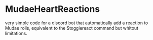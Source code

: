 # MudaeHeartReactions

very simple code for a discord bot that automatically add a reaction to Mudae rolls, equivalent to the \$togglereact command but whitout limitations.
